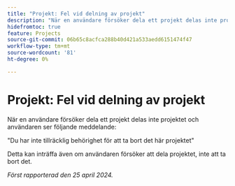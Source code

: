 ```yaml
---
title: "Projekt: Fel vid delning av projekt"
description: "När en användare försöker dela ett projekt delas inte projektet och användaren ser ett meddelande."
hidefromtoc: true
feature: Projects
source-git-commit: 06b65c8acfca288b40d421a533aedd6151474f47
workflow-type: tm+mt
source-wordcount: '81'
ht-degree: 0%

---
```



# Projekt: Fel vid delning av projekt

När en användare försöker dela ett projekt delas inte projektet och användaren ser följande meddelande:

&quot;Du har inte tillräcklig behörighet för att ta bort det här projektet&quot;

Detta kan inträffa även om användaren försöker att dela projektet, inte att ta bort det.

_Först rapporterad den 25 april 2024._


